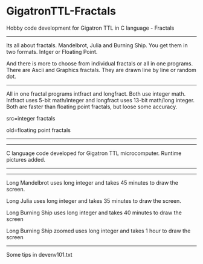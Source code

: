 # GigatronTTL-Fractals
Hobby code development for Gigatron TTL in C language - Fractals

---------------------------------------------------------------------------------------------------------------

Its all about fractals. Mandelbrot, Julia and Burning Ship. You get them in two formats. Intger or Floating Point.

And there is more to choose from individual fractals or all in one programs. There are Ascii and Graphics fractals. They are drawn line by line or random dot.
   
---------------------------------------------------------------------------------------------------------------

All in one fractal programs intfract and longfract. Both use integer math. Intfract uses 5-bit math/integer and longfract uses 13-bit math/long integer. Both are faster than floating point fractals, but loose some accuracy.

src=integer fractals

old=floating point fractals

---------------------------------------------------------------------------------------------------------------


---------------------------------------------------------------------------------------------------------------
C language code developed for Gigatron TTL microcomputer.
Runtime pictures added.

---------------------------------------------------------------------------------------------------------------


---------------------------------------------------------------------------------------------------------------

Long Mandelbrot uses long integer and takes 45 minutes to draw the screen.

Long Julia uses long integer and takes 35 minutes to draw the screen.

Long Burning Ship uses long integer and takes 40 minutes to draw the screen

Long Burning Ship zoomed uses long integer and takes 1 hour to draw the screen

---------------------------------------------------------------------------------------------------------------
Some tips in devenv101.txt

